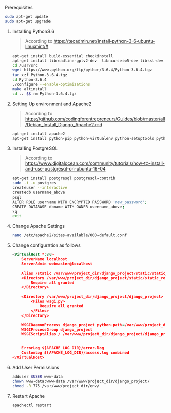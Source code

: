 Prerequisites
```bash
sudo apt-get update
sudo apt-get upgrade
```

1. Installing Python3.6
    > According to https://tecadmin.net/install-python-3-6-ubuntu-linuxmint/#
    ```bash
    apt-get install build-essential checkinstall
    apt-get install libreadline-gplv2-dev  libncursesw5-dev libssl-dev libsqlite3-dev tk-dev libgdbm-dev libc6-dev libbz2-dev
    cd /usr/src
    wget https://www.python.org/ftp/python/3.6.4/Python-3.6.4.tgz
    tar xzf Python-3.6.4.tgz
    cd Python-3.6.4
    ./configure --enable-optimizations
    make altinstall
    cd .. $$ rm Python-3.6.4.tgz
    ```

2. Setting Up environment and Apache2
    > According to https://github.com/codingforentrepreneurs/Guides/blob/master/all/Debian_Install_Django_Apache2.md
    ```bash
    apt-get install apache2
    apt-get install python-pip python-virtualenv python-setuptools python-dev build-essentialapt-get install libapache2-mod-wsgi-py3
    ```

3. Installing PostgreSQL
    > According to https://www.digitalocean.com/community/tutorials/how-to-install-and-use-postgresql-on-ubuntu-16-04
    ```bash
    apt-get install postgresql postgresql-contrib
    sudo -i -u postgres
    createuser --interactive
    createdb username_above
    psql
    ALTER ROLE username WITH ENCRYPTED PASSWORD 'new_password';
    CREATE DATABASE dbname WITH OWNER username_above;
    \q
    exit
    ```

4. Change Apache Settings
    ```bash
    nano /etc/apache2/sites-available/000-default.conf
    ```

5. Change configuration as follows
    ```xml
    <VirtualHost *:80>
        ServerName localhost
        ServerAdmin webmaster@localhost

        Alias /static /var/www/project_dir/django_project/static/static_root
        <Directory /var/www/project_dir/django_project/static/static_root>
            Require all granted
        </Directory>

        <Directory /var/www/project_dir/django_project/django_project>
            <Files wsgi.py>
                Require all granted
            </Files>
        </Directory>

        WSGIDaemonProcess django_project python-path=/var/www/project_dir/env/lib/python3.6/site-packages python-home=/var/www/project_dir/django_project
        WSGIProcessGroup django_project
        WSGIScriptAlias / /var/www/project_dir/django_project/django_project/wsgi.py


        ErrorLog ${APACHE_LOG_DIR}/error.log
        CustomLog ${APACHE_LOG_DIR}/access.log combined
    </VirtualHost>
    ```

6. Add User Permissions 
    ```bash
    adduser $USER www-data
    chown www-data:www-data /var/www/project_dir/django_project/
    chmod -R 775 /var/www/project_dir/env/
    ```

7. Restart Apache
    ```bash
    apachectl restart
    ```
